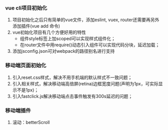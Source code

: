### vue cli项目初始化
1. 项目初始化之后只有简单的vue文件，添加eslint, vuex, router还需要再另外添加插件(vue add 命令)
2. vue初始化项目有几个方便好用的特性
	- 组件style标签上加scoped可以实现样式组件化；
	- 在router文件中用require()动态引入组件可以实现代码分块，延迟加载；
3. 添加jsconfig.json可对webpack的路径别名进行支持

### 移动端页面初始化
1. 引入reset.css样式，解决不用手机端的默认样式不一致问题；
2. 引入相关样式，解决移动端高倍屏(retina)边框宽度问题(声明为1px，可实际显示不是1px)；
3. 引入fastclick.js解决移动端点击事件触发有300s延迟的问题；

### 移动端插件
1. 滚动：betterScroll